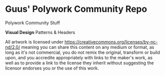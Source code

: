 # Guus' Polywork Community Repo

Polywork Community Stuff

**Visual Design**
Patterns & Headers


All artwork is licensed under https://creativecommons.org/licenses/by-nc-nd/2.0/ meaning you can share this content on any medium or format, as long as it's not commercial, you do not remix the original, transform or build upon, and you accredite appropriately with links to the maker's work, as well as to provide a link to the license they inherit without suggesting the licensor endorses you or the use of this work.
